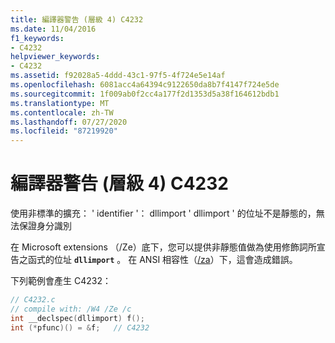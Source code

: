 ```yaml
---
title: 編譯器警告 (層級 4) C4232
ms.date: 11/04/2016
f1_keywords:
- C4232
helpviewer_keywords:
- C4232
ms.assetid: f92028a5-4ddd-43c1-97f5-4f724e5e14af
ms.openlocfilehash: 6081acc4a64394c9122650da8b7f4147f724e5de
ms.sourcegitcommit: 1f009ab0f2cc4a177f2d1353d5a38f164612bdb1
ms.translationtype: MT
ms.contentlocale: zh-TW
ms.lasthandoff: 07/27/2020
ms.locfileid: "87219920"
---
```

# <a name="compiler-warning-level-4-c4232"></a>編譯器警告 (層級 4) C4232

使用非標準的擴充： ' identifier '： dllimport ' dllimport ' 的位址不是靜態的，無法保證身分識別

在 Microsoft extensions （/Ze）底下，您可以提供非靜態值做為使用修飾詞所宣告之函式的位址 **`dllimport`** 。 在 ANSI 相容性（[/za](../../build/reference/za-ze-disable-language-extensions.md)）下，這會造成錯誤。

下列範例會產生 C4232：

```c
// C4232.c
// compile with: /W4 /Ze /c
int __declspec(dllimport) f();
int (*pfunc)() = &f;   // C4232
```
